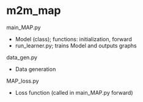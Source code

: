 # m2m_map

main_MAP.py
- Model (class); functions: initialization, forward
- run_learner.py; trains Model and outputs graphs

data_gen.py 
- Data generation 

MAP_loss.py
- Loss function (called in main_MAP.py forward)
